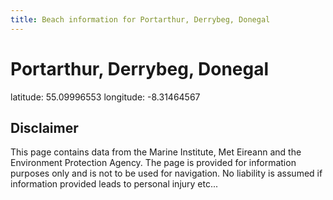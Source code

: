 ```yaml
---
title: Beach information for Portarthur, Derrybeg, Donegal
---
```

# Portarthur, Derrybeg, Donegal 

<div class="location-info">latitude: 55.09996553 longitude: -8.31464567</div>
<div class="met-eireann-warnings"></div>
<div></div>

## Disclaimer

This page contains data from the Marine Institute, 
Met Eireann and the Environment Protection Agency. The page is provided for
information purposes only and is not to be used for navigation. No liability 
is assumed if information provided leads to personal injury etc...